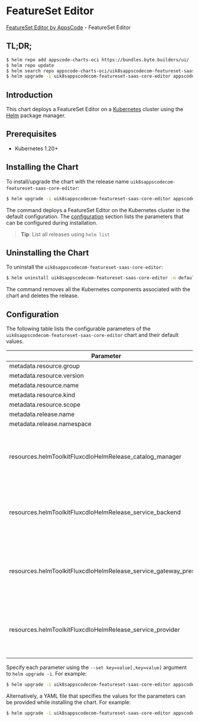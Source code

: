 # FeatureSet Editor

[FeatureSet Editor by AppsCode](https://appscode.com) - FeatureSet Editor

## TL;DR;

```bash
$ helm repo add appscode-charts-oci https://bundles.byte.builders/ui/
$ helm repo update
$ helm search repo appscode-charts-oci/uik8sappscodecom-featureset-saas-core-editor --version=v0.10.0
$ helm upgrade -i uik8sappscodecom-featureset-saas-core-editor appscode-charts-oci/uik8sappscodecom-featureset-saas-core-editor -n default --create-namespace --version=v0.10.0
```

## Introduction

This chart deploys a FeatureSet Editor on a [Kubernetes](http://kubernetes.io) cluster using the [Helm](https://helm.sh) package manager.

## Prerequisites

- Kubernetes 1.20+

## Installing the Chart

To install/upgrade the chart with the release name `uik8sappscodecom-featureset-saas-core-editor`:

```bash
$ helm upgrade -i uik8sappscodecom-featureset-saas-core-editor appscode-charts-oci/uik8sappscodecom-featureset-saas-core-editor -n default --create-namespace --version=v0.10.0
```

The command deploys a FeatureSet Editor on the Kubernetes cluster in the default configuration. The [configuration](#configuration) section lists the parameters that can be configured during installation.

> **Tip**: List all releases using `helm list`

## Uninstalling the Chart

To uninstall the `uik8sappscodecom-featureset-saas-core-editor`:

```bash
$ helm uninstall uik8sappscodecom-featureset-saas-core-editor -n default
```

The command removes all the Kubernetes components associated with the chart and deletes the release.

## Configuration

The following table lists the configurable parameters of the `uik8sappscodecom-featureset-saas-core-editor` chart and their default values.

|                            Parameter                             | Description |                                                                                                                                                                                                                                                                                                                                                              Default                                                                                                                                                                                                                                                                                                                                                              |
|------------------------------------------------------------------|-------------|-----------------------------------------------------------------------------------------------------------------------------------------------------------------------------------------------------------------------------------------------------------------------------------------------------------------------------------------------------------------------------------------------------------------------------------------------------------------------------------------------------------------------------------------------------------------------------------------------------------------------------------------------------------------------------------------------------------------------------------|
| metadata.resource.group                                          |             | <code>ui.k8s.appscode.com</code>                                                                                                                                                                                                                                                                                                                                                                                                                                                                                                                                                                                                                                                                                                  |
| metadata.resource.version                                        |             | <code>v1alpha1</code>                                                                                                                                                                                                                                                                                                                                                                                                                                                                                                                                                                                                                                                                                                             |
| metadata.resource.name                                           |             | <code>featuresets</code>                                                                                                                                                                                                                                                                                                                                                                                                                                                                                                                                                                                                                                                                                                          |
| metadata.resource.kind                                           |             | <code>FeatureSet</code>                                                                                                                                                                                                                                                                                                                                                                                                                                                                                                                                                                                                                                                                                                           |
| metadata.resource.scope                                          |             | <code>Cluster</code>                                                                                                                                                                                                                                                                                                                                                                                                                                                                                                                                                                                                                                                                                                              |
| metadata.release.name                                            |             | <code>RELEASE-NAME</code>                                                                                                                                                                                                                                                                                                                                                                                                                                                                                                                                                                                                                                                                                                         |
| metadata.release.namespace                                       |             | <code>default</code>                                                                                                                                                                                                                                                                                                                                                                                                                                                                                                                                                                                                                                                                                                              |
| resources.helmToolkitFluxcdIoHelmRelease_catalog_manager         |             | <code>{"apiVersion":"helm.toolkit.fluxcd.io/v2","kind":"HelmRelease","metadata":{"labels":{"app.kubernetes.io/component":"catalog-manager"},"name":"catalog-manager","namespace":"kubeops"},"spec":{"chart":{"spec":{"chart":"catalog-manager","sourceRef":{"kind":"HelmRepository","name":"appscode-charts-oci","namespace":"kubeops"},"version":"v2024.10.24"}},"install":{"crds":"CreateReplace","createNamespace":true,"remediation":{"retries":-1}},"interval":"5m","releaseName":"catalog-manager","storageNamespace":"ace","targetNamespace":"ace","timeout":"30m","upgrade":{"crds":"CreateReplace","remediation":{"retries":-1}}}}</code>                                                                                |
| resources.helmToolkitFluxcdIoHelmRelease_service_backend         |             | <code>{"apiVersion":"helm.toolkit.fluxcd.io/v2","kind":"HelmRelease","metadata":{"labels":{"app.kubernetes.io/component":"service-backend"},"name":"service-backend","namespace":"kubeops"},"spec":{"chart":{"spec":{"chart":"service-backend","sourceRef":{"kind":"HelmRepository","name":"appscode-charts-oci","namespace":"kubeops"},"version":"v2024.10.24"}},"install":{"crds":"CreateReplace","createNamespace":true,"remediation":{"retries":-1}},"interval":"5m","releaseName":"service-backend","storageNamespace":"ace","targetNamespace":"ace","timeout":"30m","upgrade":{"crds":"CreateReplace","remediation":{"retries":-1}}}}</code>                                                                                |
| resources.helmToolkitFluxcdIoHelmRelease_service_gateway_presets |             | <code>{"apiVersion":"helm.toolkit.fluxcd.io/v2","kind":"HelmRelease","metadata":{"labels":{"app.kubernetes.io/component":"service-gateway-presets"},"name":"service-gateway-presets","namespace":"kubeops"},"spec":{"chart":{"spec":{"chart":"service-gateway-presets","sourceRef":{"kind":"HelmRepository","name":"appscode-charts-oci","namespace":"kubeops"},"version":"v2024.10.24"}},"install":{"crds":"CreateReplace","createNamespace":true,"remediation":{"retries":-1}},"interval":"5m","releaseName":"service-gateway-presets","storageNamespace":"ace","targetNamespace":"ace","timeout":"30m","upgrade":{"crds":"CreateReplace","remediation":{"retries":-1}},"values":{"infra":{"dns":{"provider":"none"}}}}}</code> |
| resources.helmToolkitFluxcdIoHelmRelease_service_provider        |             | <code>{"apiVersion":"helm.toolkit.fluxcd.io/v2","kind":"HelmRelease","metadata":{"labels":{"app.kubernetes.io/component":"service-provider"},"name":"service-provider","namespace":"kubeops"},"spec":{"chart":{"spec":{"chart":"service-provider","sourceRef":{"kind":"HelmRepository","name":"appscode-charts-oci","namespace":"kubeops"},"version":"v2024.10.24"}},"install":{"crds":"CreateReplace","createNamespace":true,"remediation":{"retries":-1}},"interval":"5m","releaseName":"service-provider","storageNamespace":"ace","targetNamespace":"ace","timeout":"30m","upgrade":{"crds":"CreateReplace","remediation":{"retries":-1}}}}</code>                                                                            |


Specify each parameter using the `--set key=value[,key=value]` argument to `helm upgrade -i`. For example:

```bash
$ helm upgrade -i uik8sappscodecom-featureset-saas-core-editor appscode-charts-oci/uik8sappscodecom-featureset-saas-core-editor -n default --create-namespace --version=v0.10.0 --set metadata.resource.group=ui.k8s.appscode.com
```

Alternatively, a YAML file that specifies the values for the parameters can be provided while
installing the chart. For example:

```bash
$ helm upgrade -i uik8sappscodecom-featureset-saas-core-editor appscode-charts-oci/uik8sappscodecom-featureset-saas-core-editor -n default --create-namespace --version=v0.10.0 --values values.yaml
```
